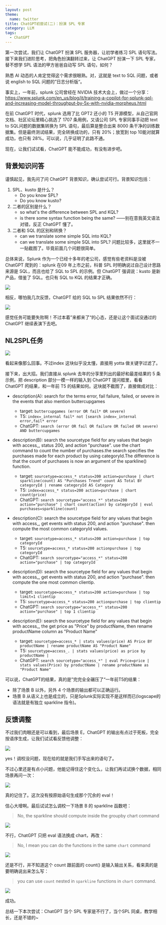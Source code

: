 ```yaml
---
layout: post
theme:
  name: twitter
title: ChatGPT初尝试(二)：扮演 SPL 专家
category: LLM
tags:
  - ChatGPT
---
```


第一次尝试，我们让 ChatGPT 扮演 SPL 服务器，让初学者练习 SPL 语句写法。接下来我们进阶思考，把角色扮演翻转过来，让 ChatGPT 扮演一下 SPL 专家，替不想学 SPL 语法的甲方爸爸自动写 SPL 语句，如何？

熟悉 AI 动态的人肯定觉得这个需求很眼熟。对，这就是 text to SQL 问题，或者说 english to SQL 问题的”日志分析版“。

事实上，一年前，splunk 公司曾经在 NVIDIA 技术大会上，做过一个分享：<https://www.splunk.com/en_us/blog/it/training-a-copilot-for-splunk-spl-and-increasing-model-throughput-by-5x-with-nvidia-morpheus.html>

在前 ChatGPT 时代，splunk 选用了比 GPT2 还小的 T5 开源模型，从自己官网文档、社区论坛里精心挑选了 1707 条用例，又请公司 SPL 专家同事手动把 text to SQL问题的数据集转换为 SPL 语句，最后算是整合出来 8000 条干净的训练数据集。但是最终测试结果，完全转换成功的，只有 20%；放宽到 top 10能对就算成功，也只有 28%。可以说，几乎证明了此路不通。

现在，让我们试试看，ChatGPT 能不能成功，有没有进步吧。

## 背景知识问答

谨慎起见，我先问了问 ChatGPT 背景知识，确认尝试可行。背景知识包括：

1. SPL、kusto 是什么？
    * Do you know SPL?
    * Do you know kusto?
2. 二者的区别是什么？
    * so what's the difference between SPL and KQL?
    * is there some syntax function being the same? ——别在意我英文语法对错，反正 ChatGPT 懂了。
3. 二者和 SQL 的区别和转换？
    * can we translate some simple SQL into KQL?
    * can we translate some simple SQL into SPL?
问题比较多，这里就不一一贴截图了。毕竟前面几个问题很简单。

总体来说，Splunk 作为一个已经十多年的老公司，感觉有些老资料是没被 ChatGPT 爬到的：splunk 在09 年上市之前，科普 SPL 时明确说过自己设计思路来源是 SQL，而且也给了 SQL to SPL 的示例。但 ChatGPT 强调说：kusto 是新产品，借鉴了 SQL。也只有 SQL to KQL 的结果才正确。

![](/images/uploads/2023-01-31-try-chatgpt-2-nl-to-spl_image_1.png)

相反，哪怕我几次反馈，ChatGPT 给的 SQL to SPL 结果依然不行：

![](/images/uploads/2023-01-31-try-chatgpt-2-nl-to-spl_image_2.png)

感觉任务可能要失败啊！不过本着”来都来了“的心态，还是让这个面试没通过的 ChatGPT 继续表演下去吧。

## NL2SPL任务

![](/images/uploads/2023-01-31-try-chatgpt-2-nl-to-spl_image_3.png)

看起来像那么回事。不过index 这块似乎没太懂，直接用 yotta 做关键字过滤了。

接下来，出大招。我们直接从 splunk 去年的分享里列出的最好和最差结果的 5 条示例，把 description 部分一模一样的输入到 ChatGPT 提问框里，看看 ChatGPT 的结果，和一年前 T5 的结果如何。这块就不截图了，直接做成对比：

* description(A):	search for the terms error, fail failure, failed, or severe in the events that also mention buttercupgames
    * target:	`buttercupgames (error OR fail* OR severe)`
    * T5:	`index=_internal fail* not [search index=_internal error,fail* error`
    * ChatGPT:	`search (error OR fail OR failure OR failed OR severe) AND buttercupgames`

* description(B):	search the sourcetype field for any values that begin with access_, status 200, and action "purchase". use the chart command to count the number of purchases.the search specifies the purchases made for each product by using categoryId.The difference is that the count of purchases is now an argument of the sparkline() function.
    * target:	`sourcetype=access_* status=200 action=purchase | chart sparkline(count) AS "Purchases Trend" count AS Total BY categoryId | rename categoryId AS Category`
    * T5:	`index=access_* status=200 action=purchase | chart count(price)`
    * ChatGPT:	`search sourcetype="access_*" status=200 action="purchase" | chart count(action) by categoryId | eval purchases=sparkline(count)`

* description(C):	search the sourcetype field for any values that begin with access_, get events with status 200, and action "purchase". then compute the most common categoryId values.
    * target:	`sourcetype=access_* status=200 action=purchase | top categoryId`
    * T5:	`sourcetype=access_* status=200 actionpurchase | top categoryId`
    * ChatGPT:	`search sourcetype="access_*" status=200 action="purchase" | top categoryId`

* description(D):	search the sourcetype field for any values that begin with access_, get events with status 200, and action "purchase". then compute the one most common clientip.
    * target:	`sourcetype=access_* status=200 action=purchase | top limit=1 clientip`
    * T5:	`sourcetype=access_* status=200 actionpurchase | top clientip`
    * ChatGPT:	`search sourcetype="access_*" status=200 action="purchase" | top 1 clientip`

* description(E):	search the sourcetype field for any values that begin with access_, the get price as "Price" by productName, then rename productName column as "Product Name"
    * target:	`sourcetype=access_* | stats values(price) AS Price BY productName | rename productName AS "Product Name"`
    * T5:	`sourcetype=access_. | stats values(price) as price by productName |`
    * ChatGPT:	`search sourcetype="access_*" | eval Price=price | stats values(Price) by productName | rename productName as "Product Name"`

可以说，ChatGPT的结果，真的是”完完全全碾压了“一年前T5的结果：

* 除了场景 B 以外，另外 4 个场景的输出都可以正确运行。
* 场景 B 从语义上也是成立的，只是Splunk实际实现不是这样而已(logscape的语法就是有独立 sparkline 指令)。

## 反馈调整

不过我们肉眼还是可以看到，最后场景 E，ChatGPT 的输出有点过于死板，完全按语序生成，让我们试试看反馈他调整：

![](/images/uploads/2023-01-31-try-chatgpt-2-nl-to-spl_image_4.png)

yes！调校没问题，现在给的就是我们手写出来的语句了。

不过心里还是有点小问题，他能记得住这个变化么，让我们再试试换个数据，相同场景再问一次：

![](/images/uploads/2023-01-31-try-chatgpt-2-nl-to-spl_image_5.png)

真的记住了。这次没有按原始语句生成那个冗余的 eval！

信心大增啊。最后试试怎么调校一下场景 B 的 sparkline 函数吧：

> No, the sparkline should compute inside the groupby chart command

![](/images/uploads/2023-01-31-try-chatgpt-2-nl-to-spl_image_6.png)

不行，ChatGPT 只把 eval 语法换成 chart，再改：

> No, I mean you can do the functions in the same `chart` command

![](/images/uploads/2023-01-31-try-chatgpt-2-nl-to-spl_image_7.png)

还是不行，并不知道这个 count 跟前面的 count() 是输入输出关系，看来真的是要明确说出来怎么写：

> you can use `count` nested in `sparkline` functions in `chart` command.

![](/images/uploads/2023-01-31-try-chatgpt-2-nl-to-spl_image_8.png)

成功。

总结一下本次尝试：ChatGPT 当个 SPL 专家是不行了，当个SPL 同桌，教学相长，还是不错的~
